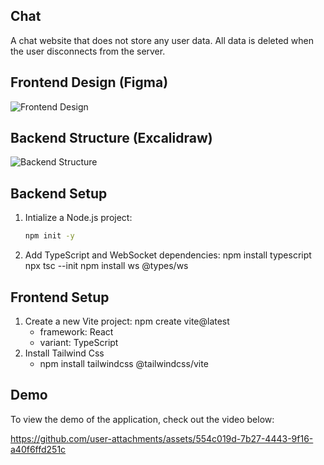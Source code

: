 ## Chat 
A chat website that does not store any user data. All data is deleted when the user disconnects from the server.

## Frontend Design (Figma)
![Frontend Design](https://github.com/user-attachments/assets/5e9e0b76-44e8-4a5e-b373-471327dadd0e)

## Backend Structure (Excalidraw)
![Backend Structure](https://github.com/user-attachments/assets/186771f8-bb42-4209-a32c-9cb861245f24)

## Backend Setup

1. Intialize a Node.js project:
    ```bash
    npm init -y

2. Add TypeScript and WebSocket dependencies:
    npm install typescript 
    npx tsc --init 
    npm install ws @types/ws

## Frontend Setup

1. Create a new Vite project:
    npm create vite@latest
    - framework: React
    - variant: TypeScript
2. Install Tailwind Css
    - npm install tailwindcss @tailwindcss/vite

## Demo
To view the demo of the application, check out the video below:

https://github.com/user-attachments/assets/554c019d-7b27-4443-9f16-a40f6ffd251c


